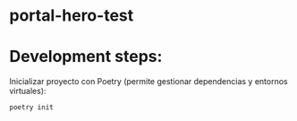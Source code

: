 # portal-hero-test

# Development steps:

Inicializar proyecto con Poetry (permite gestionar dependencias y entornos virtuales):
```python
poetry init
```
